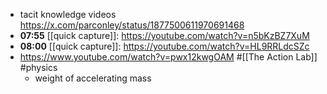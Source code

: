 - tacit knowledge videos
  https://x.com/parconley/status/1877500611970691468
- **07:55** [[quick capture]]: https://youtube.com/watch?v=n5bKzBZ7XuM
- **08:00** [[quick capture]]: https://youtube.com/watch?v=HL9RRLdcSZc
- https://www.youtube.com/watch?v=pwx12kwgOAM #[[The Action Lab]] #physics
	- weight of accelerating mass